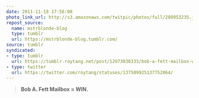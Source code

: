 ```yaml
---
date: 2011-11-18 17:56:08
photo_link_url: http://s3.amazonaws.com/twitpic/photos/full/280953235.jpg?AWSAccessKeyId=AKIAJF3XCCKACR3QDMOA&Expires=1303325673&Signature=1dNaOQOQAI0mMjFdJm0gdotrCc8=
repost_source:
  name: mstrblonde-blog
  type: tumblr
  url: https://mstrblonde-blog.tumblr.com/
source: tumblr
syndicated:
- type: tumblr
  url: https://tumblr.roytang.net/post/12973030333/bob-a-fett-mailbox-win
- type: twitter
  url: https://twitter.com/roytang/statuses/137589925137752064/
---
```


<blockquote>
<p><strong>Bob A. Fett Mailbox = WIN.</strong></p>
</blockquote>